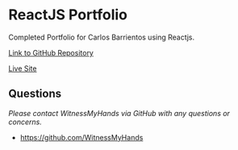 # ReactJS Portfolio
Completed Portfolio for Carlos Barrientos using Reactjs.

[Link to GitHub Repository](https://github.com/WitnessMyHands/reactjs-portfolio)

[Live Site](https://witnessmyhands.github.io/reactjs-portfolio/)

## Questions
*Please contact WitnessMyHands via GitHub with any questions or concerns.*

- https://github.com/WitnessMyHands
